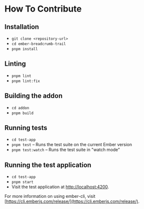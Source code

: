 # How To Contribute

## Installation

- `git clone <repository-url>`
- `cd ember-breadcrumb-trail`
- `pnpm install`

## Linting

- `pnpm lint`
- `pnpm lint:fix`

## Building the addon

- `cd addon`
- `pnpm build`

## Running tests

- `cd test-app`
- `pnpm test` – Runs the test suite on the current Ember version
- `pnpm test:watch` – Runs the test suite in "watch mode"

## Running the test application

- `cd test-app`
- `pnpm start`
- Visit the test application at [http://localhost:4200](http://localhost:4200).

For more information on using ember-cli, visit [https://cli.emberjs.com/release/](https://cli.emberjs.com/release/).
